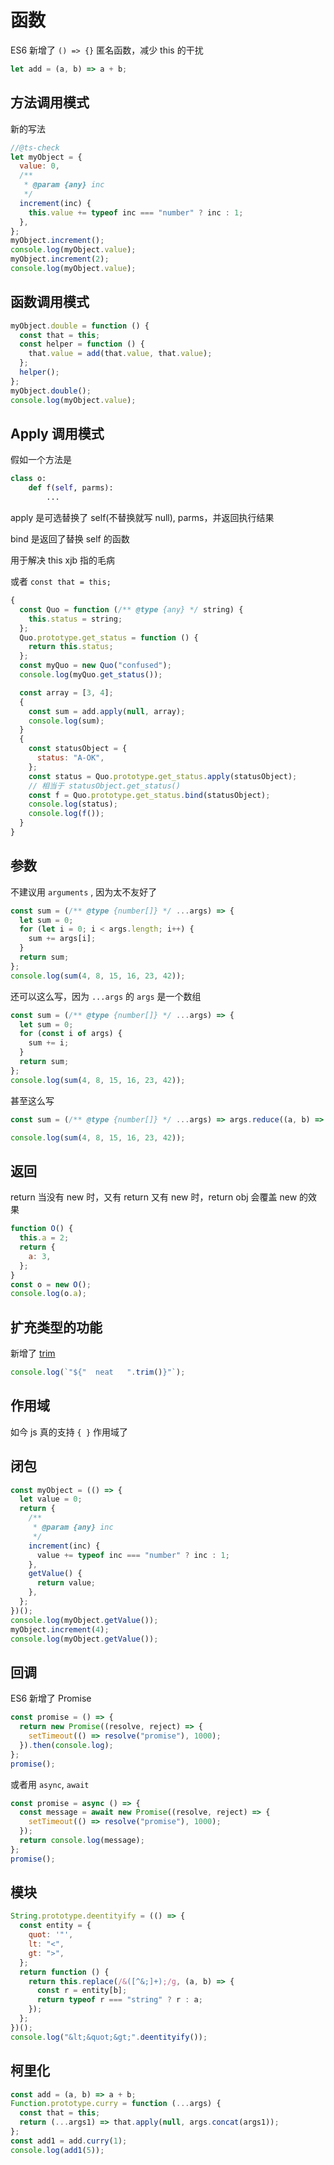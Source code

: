 # 函数

ES6 新增了 `() => {}` 匿名函数，减少 this 的干扰

```js
let add = (a, b) => a + b;
```

## 方法调用模式

新的写法

```js
//@ts-check
let myObject = {
  value: 0,
  /**
   * @param {any} inc
   */
  increment(inc) {
    this.value += typeof inc === "number" ? inc : 1;
  },
};
myObject.increment();
console.log(myObject.value);
myObject.increment(2);
console.log(myObject.value);
```

## 函数调用模式

```js
myObject.double = function () {
  const that = this;
  const helper = function () {
    that.value = add(that.value, that.value);
  };
  helper();
};
myObject.double();
console.log(myObject.value);
```

## Apply 调用模式

假如一个方法是

```py
class o:
    def f(self, parms):
        ...
```

apply 是可选替换了 self(不替换就写 null), parms，并返回执行结果

bind 是返回了替换 self 的函数

用于解决 this xjb 指的毛病

或者 `const that = this;`

```js
{
  const Quo = function (/** @type {any} */ string) {
    this.status = string;
  };
  Quo.prototype.get_status = function () {
    return this.status;
  };
  const myQuo = new Quo("confused");
  console.log(myQuo.get_status());

  const array = [3, 4];
  {
    const sum = add.apply(null, array);
    console.log(sum);
  }
  {
    const statusObject = {
      status: "A-OK",
    };
    const status = Quo.prototype.get_status.apply(statusObject);
    // 相当于 statusObject.get_status()
    const f = Quo.prototype.get_status.bind(statusObject);
    console.log(status);
    console.log(f());
  }
}
```

## 参数

不建议用 `arguments` , 因为太不友好了

```js
const sum = (/** @type {number[]} */ ...args) => {
  let sum = 0;
  for (let i = 0; i < args.length; i++) {
    sum += args[i];
  }
  return sum;
};
console.log(sum(4, 8, 15, 16, 23, 42));
```

还可以这么写，因为 `...args` 的 `args` 是一个数组

```js
const sum = (/** @type {number[]} */ ...args) => {
  let sum = 0;
  for (const i of args) {
    sum += i;
  }
  return sum;
};
console.log(sum(4, 8, 15, 16, 23, 42));
```

甚至这么写

```js
const sum = (/** @type {number[]} */ ...args) => args.reduce((a, b) => a + b);

console.log(sum(4, 8, 15, 16, 23, 42));
```

## 返回

return 当没有 new 时，又有 return 又有 new 时，return obj 会覆盖 new 的效果

```js
function O() {
  this.a = 2;
  return {
    a: 3,
  };
}
const o = new O();
console.log(o.a);
```

## 扩充类型的功能

新增了 [trim](https://tc39.es/ecma262/#sec-string.prototype.trim)

```js
console.log(`"${"  neat   ".trim()}"`);
```

## 作用域

如今 js 真的支持 `{ }` 作用域了

## 闭包

```js
const myObject = (() => {
  let value = 0;
  return {
    /**
     * @param {any} inc
     */
    increment(inc) {
      value += typeof inc === "number" ? inc : 1;
    },
    getValue() {
      return value;
    },
  };
})();
console.log(myObject.getValue());
myObject.increment(4);
console.log(myObject.getValue());
```

## 回调

ES6 新增了 Promise

```js
const promise = () => {
  return new Promise((resolve, reject) => {
    setTimeout(() => resolve("promise"), 1000);
  }).then(console.log);
};
promise();
```

或者用 `async`, `await`

```js
const promise = async () => {
  const message = await new Promise((resolve, reject) => {
    setTimeout(() => resolve("promise"), 1000);
  });
  return console.log(message);
};
promise();
```

## 模块

```js
String.prototype.deentityify = (() => {
  const entity = {
    quot: '"',
    lt: "<",
    gt: ">",
  };
  return function () {
    return this.replace(/&([^&;]+);/g, (a, b) => {
      const r = entity[b];
      return typeof r === "string" ? r : a;
    });
  };
})();
console.log("&lt;&quot;&gt;".deentityify());
```

## 柯里化

```js
const add = (a, b) => a + b;
Function.prototype.curry = function (...args) {
  const that = this;
  return (...args1) => that.apply(null, args.concat(args1));
};
const add1 = add.curry(1);
console.log(add1(5));
```
